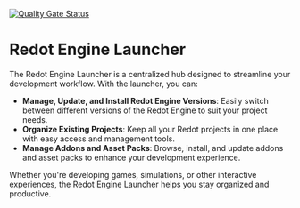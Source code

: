 [![Quality Gate Status](https://sonarcloud.io/api/project_badges/measure?project=Redot-Experimental_launcher&metric=alert_status)](https://sonarcloud.io/summary/new_code?id=Redot-Experimental_launcher)
# Redot Engine Launcher

The Redot Engine Launcher is a centralized hub designed to streamline your development workflow. With the launcher, you can:

- **Manage, Update, and Install Redot Engine Versions**: Easily switch between different versions of the Redot Engine to suit your project needs.
- **Organize Existing Projects**: Keep all your Redot projects in one place with easy access and management tools.
- **Manage Addons and Asset Packs**: Browse, install, and update addons and asset packs to enhance your development experience.
  
Whether you're developing games, simulations, or other interactive experiences, the Redot Engine Launcher helps you stay organized and productive.

